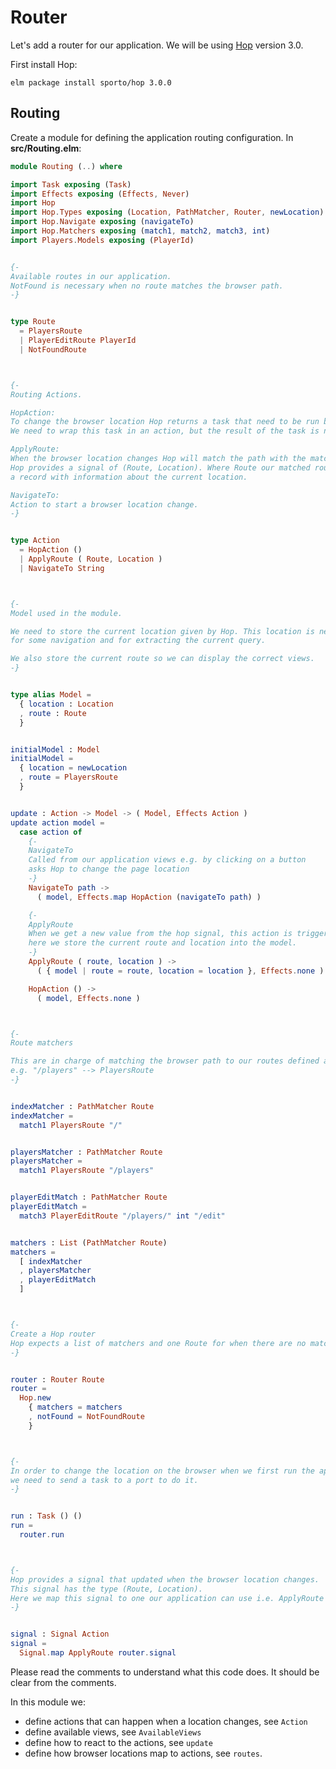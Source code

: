 # Router

Let's add a router for our application. We will be using [Hop](https://github.com/sporto/hop) version 3.0.

First install Hop:

```
elm package install sporto/hop 3.0.0
```

## Routing

Create a module for defining the application routing configuration. In __src/Routing.elm__:

```elm
module Routing (..) where

import Task exposing (Task)
import Effects exposing (Effects, Never)
import Hop
import Hop.Types exposing (Location, PathMatcher, Router, newLocation)
import Hop.Navigate exposing (navigateTo)
import Hop.Matchers exposing (match1, match2, match3, int)
import Players.Models exposing (PlayerId)


{-
Available routes in our application.
NotFound is necessary when no route matches the browser path.
-}


type Route
  = PlayersRoute
  | PlayerEditRoute PlayerId
  | NotFoundRoute



{-
Routing Actions.

HopAction:
To change the browser location Hop returns a task that need to be run by a port.
We need to wrap this task in an action, but the result of the task is not important, thus the () payload.

ApplyRoute:
When the browser location changes Hop will match the path with the matchers (defined below)
Hop provides a signal of (Route, Location). Where Route our matched route and Location is
a record with information about the current location.

NavigateTo:
Action to start a browser location change.
-}


type Action
  = HopAction ()
  | ApplyRoute ( Route, Location )
  | NavigateTo String



{-
Model used in the module.

We need to store the current location given by Hop. This location is needed
for some navigation and for extracting the current query.

We also store the current route so we can display the correct views.
-}


type alias Model =
  { location : Location
  , route : Route
  }


initialModel : Model
initialModel =
  { location = newLocation
  , route = PlayersRoute
  }


update : Action -> Model -> ( Model, Effects Action )
update action model =
  case action of
    {-
    NavigateTo
    Called from our application views e.g. by clicking on a button
    asks Hop to change the page location
    -}
    NavigateTo path ->
      ( model, Effects.map HopAction (navigateTo path) )

    {-
    ApplyRoute
    When we get a new value from the hop signal, this action is triggered,
    here we store the current route and location into the model.
    -}
    ApplyRoute ( route, location ) ->
      ( { model | route = route, location = location }, Effects.none )

    HopAction () ->
      ( model, Effects.none )



{-
Route matchers

This are in charge of matching the browser path to our routes defined above.
e.g. "/players" --> PlayersRoute
-}


indexMatcher : PathMatcher Route
indexMatcher =
  match1 PlayersRoute "/"


playersMatcher : PathMatcher Route
playersMatcher =
  match1 PlayersRoute "/players"


playerEditMatch : PathMatcher Route
playerEditMatch =
  match3 PlayerEditRoute "/players/" int "/edit"


matchers : List (PathMatcher Route)
matchers =
  [ indexMatcher
  , playersMatcher
  , playerEditMatch
  ]



{-
Create a Hop router
Hop expects a list of matchers and one Route for when there are no matches
-}


router : Router Route
router =
  Hop.new
    { matchers = matchers
    , notFound = NotFoundRoute
    }



{-
In order to change the location on the browser when we first run the application
we need to send a task to a port to do it.
-}


run : Task () ()
run =
  router.run



{-
Hop provides a signal that updated when the browser location changes.
This signal has the type (Route, Location).
Here we map this signal to one our application can use i.e. ApplyRoute (Route, Location)
-}


signal : Signal Action
signal =
  Signal.map ApplyRoute router.signal

```

Please read the comments to understand what this code does. It should be clear from the comments. 

In this module we:

- define actions that can happen when a location changes, see `Action`
- define available views, see `AvailableViews`
- define how to react to the actions, see `update`
- define how browser locations map to actions, see `routes`.




